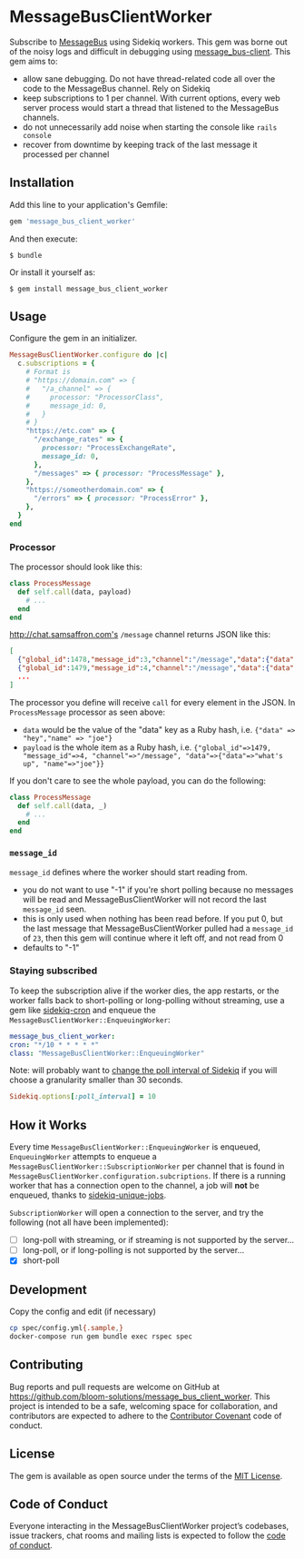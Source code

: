 # MessageBusClientWorker

Subscribe to [MessageBus](https://github.com/SamSaffron/message_bus) using Sidekiq workers. This gem was borne out of the noisy logs and difficult in debugging using [message_bus-client](https://github.com/lowjoel/message_bus-client). This gem aims to:

- allow sane debugging. Do not have thread-related code all over the code to the MessageBus channel. Rely on Sidekiq
- keep subscriptions to 1 per channel. With current options, every web server process would start a thread that listened to the MessageBus channels.
- do not unnecessarily add noise when starting the console like `rails console`
- recover from downtime by keeping track of the last message it processed per channel

## Installation

Add this line to your application's Gemfile:

```ruby
gem 'message_bus_client_worker'
```

And then execute:

    $ bundle

Or install it yourself as:

    $ gem install message_bus_client_worker

## Usage

Configure the gem in an initializer.

```ruby
MessageBusClientWorker.configure do |c|
  c.subscriptions = {
    # Format is
    # "https://domain.com" => {
    #   "/a_channel" => {
    #     processor: "ProcessorClass",
    #     message_id: 0,
    #   }
    # }
    "https://etc.com" => {
      "/exchange_rates" => {
        processor: "ProcessExchangeRate",
        message_id: 0,
      },
      "/messages" => { processor: "ProcessMessage" },
    },
    "https://someotherdomain.com" => {
      "/errors" => { processor: "ProcessError" },
    },
  }
end
```

### Processor

The processor should look like this:

```ruby
class ProcessMessage
  def self.call(data, payload)
    # ...
  end
end
```

http://chat.samsaffron.com's `/message` channel returns JSON like this:

```json
[
  {"global_id":1478,"message_id":3,"channel":"/message","data":{"data":"hey","name":"joe"}},
  {"global_id":1479,"message_id":4,"channel":"/message","data":{"data":"what's up","name":"joe"}},
  ...
]
```

The processor you define will receive `call` for every element in the JSON. In `ProcessMessage` processor as seen above:

- `data` would be the value of the "data" key as a Ruby hash, i.e. `{"data" => "hey","name" => "joe"}`
- `payload` is the whole item as a Ruby hash, i.e. `{"global_id"=>1479, "message_id"=>4, "channel"=>"/message", "data"=>{"data"=>"what's up", "name"=>"joe"}}`

If you don't care to see the whole payload, you can do the following:

```ruby
class ProcessMessage
  def self.call(data, _)
    # ...
  end
end
```

### `message_id`

`message_id` defines where the worker should start reading from.

- you do not want to use "-1" if you're short polling because no messages will be read and MessageBusClientWorker will not record the last `message_id` seen.
- this is only used when nothing has been read before. If you put 0, but the last message that MessageBusClientWorker pulled had a `message_id` of `23`, then this gem will continue where it left off, and not read from 0
- defaults to "-1"

### Staying subscribed

To keep the subscription alive if the worker dies, the app restarts, or the worker falls back to short-polling or long-polling without streaming, use a gem like [sidekiq-cron](https://github.com/ondrejbartas/sidekiq-cron) and enqueue the `MessageBusClientWorker::EnqueuingWorker`:

```yml
message_bus_client_worker:
cron: "*/10 * * * * *"
class: "MessageBusClientWorker::EnqueuingWorker"
```

Note: will probably want to [change the poll interval of Sidekiq](https://github.com/ondrejbartas/sidekiq-cron#under-the-hood) if you will choose a granularity smaller than 30 seconds.

```ruby
Sidekiq.options[:poll_interval] = 10
```

## How it Works

Every time `MessageBusClientWorker::EnqueuingWorker` is enqueued, `EnqueuingWorker` attempts to enqueue a `MessageBusClientWorker::SubscriptionWorker` per channel that is found in `MessageBusClientWorker.configuration.subcriptions`. If there is a running worker that has a connection open to the channel, a job will **not** be enqueued, thanks to [sidekiq-unique-jobs](https://github.com/mhenrixon/sidekiq-unique-jobs).

`SubscriptionWorker` will open a connection to the server, and try the following (not all have been implemented):

- [ ] long-poll with streaming, or if streaming is not supported by the server...
- [ ] long-poll, or if long-polling is not supported by the server...
- [x] short-poll

## Development

Copy the config and edit (if necessary)

```sh
cp spec/config.yml{.sample,}
docker-compose run gem bundle exec rspec spec
```

## Contributing

Bug reports and pull requests are welcome on GitHub at https://github.com/bloom-solutions/message_bus_client_worker. This project is intended to be a safe, welcoming space for collaboration, and contributors are expected to adhere to the [Contributor Covenant](http://contributor-covenant.org) code of conduct.

## License

The gem is available as open source under the terms of the [MIT License](https://opensource.org/licenses/MIT).

## Code of Conduct

Everyone interacting in the MessageBusClientWorker project’s codebases, issue trackers, chat rooms and mailing lists is expected to follow the [code of conduct](https://github.com/bloom-solutions/message_bus_client_worker/blob/master/CODE_OF_CONDUCT.md).
